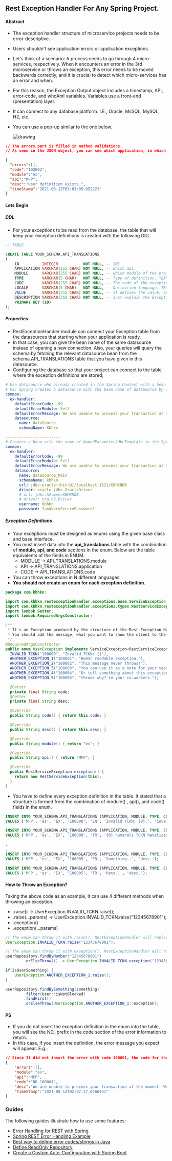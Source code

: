 ## Rest Exception Handler For Any Spring Project.

#### Abstract
- The exception handler structure of microservice projects needs to be error-descriptive.
- Users shouldn't see application errors or application exceptions.
- Let's think of a scenario: A process needs to go through 4 micro-services, respectively. When it encounters an error in the 3rd microservice or throws an exception, this error needs to be moved backwards correctly, and it is crucial to detect which micro-services has an error and when.
- For this reason, the Exception Output object includes a timestamp, API, error-code, and whoAmI variables. Variables use a front-end (presentation) layer.
- It can connect to any database platform. I.E., Oracle, MsSQL, MySQL, H2, etc.
- You can use a pop-up similar to the one below.

  ![drawing](error.png)


```json
// The errors part is filled in method validations.
// As seen in the JSON object, you can see which application, in which module, with which error code, and when the exception occurred.

{
  "errors":[],
  "code":"102002",
  "module":"es",
  "api":"MFP",
  "desc":"User definition exists.",
  "timeStamp":"2021-08-12T03:03:05.952221"
}
```

#### **Lets Begin**


##### **DDL**

- For your exceptions to be read from the database, the table that will keep your exception definitions is created with the following DDL.
```sql
-- TABLE

CREATE TABLE YOUR_SCHEMA.API_TRANSLATIONS
(
    ID          INTEGER           NOT NULL, -- INC
    APPLICATION VARCHAR(255 CHAR) NOT NULL, -- which api.
    MODULE      VARCHAR(255 CHAR) NOT NULL, -- which module of the project. 
    TYPE        VARCHAR(5 CHAR)   NOT NULL, -- Type of definition, "EX" must be entered for Exception. Also, it was added if you use the table to gain i18n for the Front-End sections.
    CODE        VARCHAR(255 CHAR) NOT NULL, -- The code of the exception or Front-End i18n code.
    LOCALE      VARCHAR(5 CHAR)   NOT NULL, -- Definition language. TR; EN, IT vb.
    VALUE       VARCHAR(255 CHAR) NOT NULL, -- It defines the value, and with this value will throw for the exception.
    DESCRIPTION VARCHAR(255 CHAR) NOT NULL, -- Just explain the Exception. You may be throwing the same message for more than one Exception, and you can explain what the difference is. The ExceptionHandler can't throw it to the Front-End.
    PRIMARY KEY (ID)
);
```


##### Properties
- RestExceptionHandler module can connect your Exception table from the datasources that starting when your application is ready.
- In that case, you can give the bean name of the same datasource instead of opening a new connection.
  Also, your queries will query the schema by fetching the relevant datasource bean from the schema.API_TRANSLATIONS table that you have given in this datasource. 
- Configuring the database so that your project can connect to the table where the exception definitions are stored;
```yaml
# Use datasource who already created in the Spring Context with a bean name of dataSource.
# PS: Spring creates a datasource with the bean name of dataSource by default.
common:
  ex-handler:
    defaultErrorCode: -99
    defaultErrorModule: Self
    defaultErrorMessage: We are unable to process your transaction at the moment. Would you please try again later?
    datasource:
      name: dataSource
      schemaName: Kbhkn

------------------------
# Creates a bean with the name of NamedParameterJdbcTemplate in the Spring Context.
common:
  ex-handler:
    defaultErrorCode: -99
    defaultErrorModule: Self
    defaultErrorMessage: We are unable to process your transaction at the moment. Would you please try again later?
    datasource:
      name: datasource_Main
      schemaName: kbhkn
      url: jdbc:oracle:thin:@//localhost:1521/KBHKNDB
      driver: oracle.jdbc.OracleDriver
      # url: jdbc:h2:mem:KBHKNDB
      # driver: org.h2.Driver
      username: Kbhkn
      password: IamAVerySecurePassword!
```
##### Exception Definitions
- Your exceptions must be designed as enums using the given base class and base interface.
- You must insert data into the **api_translations** table with the combination of **module, api, and code** sections in the enum. Below are the table equivalents of the fields in ENUM.
  - MODULE → API_TRANSLATIONS.module
  - API → API_TRANSLATIONS.application
  - CODE → API_TRANSLATIONS.code
- You can throw exceptions in N different languages.
- **You should not create an enum for each exception definition.**
```java
package com.kbhkn;

import com.kbhkn.restexceptionhandler.exceptions.base.ServiceException;
import com.kbhkn.restexceptionhandler.exceptions.types.RestServiceException;
import lombok.Getter;
import lombok.RequiredArgsConstructor;

/**
 * It's an Exception produced by the structure of the Rest Exception Handler.
 * You should add the message, what you want to show the client to the database.
 */
@RequiredArgsConstructor
public enum UserException implements ServiceException<RestServiceException> {
  INVALID_TCKN("100000", "Invalid TCKN: {}"),
  ANOTHER_EXCEPTION_1("100001", "Human readable exception."),
  ANOTHER_EXCEPTION_2("100002", "This message never throws!"),
  ANOTHER_EXCEPTION_3("100003", "You can use it as a note for your team."),
  ANOTHER_EXCEPTION_4("100004", "Or tell something about this exception"),
  ANOTHER_EXCEPTION_5("100005", "throws why? to your co-workers.");

  @Getter
  private final String code;
  @Getter
  private final String desc;

  @Override
  public String code() { return this.code; }

  @Override
  public String desc() { return this.desc; }

  @Override
  public String module() { return "es"; }

  @Override
  public String api() { return "MFP"; }

  @Override
  public RestServiceException exception() {
    return new RestServiceException(this);
  }
}
```
- You have to define every exception definition in the table. It stated that a structure is formed from the combination of module() , api(), and code() fields in the enum.
```sql
INSERT INTO YOUR_SCHEMA.API_TRANSLATIONS (APPLICATION, MODULE, TYPE, CODE, LOCALE, VALUE, DESCRIPTION)
VALUES ('MFP', 'es', 'EX', '100000', 'EN', 'Invalid TCKN: {0}.', 'invalid tckn.');

INSERT INTO YOUR_SCHEMA.API_TRANSLATIONS (APPLICATION, MODULE, TYPE, CODE, LOCALE, VALUE, DESCRIPTION)
VALUES ('MFP', 'es', 'EX', '100000', 'TR', '{0} numaralı TCKN hatalıdır!', 'invalid tckn.');

.
.
INSERT INTO YOUR_SCHEMA.API_TRANSLATIONS (APPLICATION, MODULE, TYPE, CODE, LOCALE, VALUE, DESCRIPTION)
VALUES ('MFP', 'es', 'EX', '100005', 'EN', 'Something..', 'desc.');

INSERT INTO YOUR_SCHEMA.API_TRANSLATIONS (APPLICATION, MODULE, TYPE, CODE, LOCALE, VALUE, DESCRIPTION)
VALUES ('MFP', 'es', 'EX', '100005', 'TR', 'Hata..', 'desc.');
```

#### How to Throw an Exception?

Taking the above code as an example, it can use 4 different methods when throwing an exception.
- .raise() → UserException.INVALID_TCKN.raise();
- .raise(...params) → UserException.INVALID_TCKN.raise("12345678901");
- .exception()
- .exception(...params)

```java
// The enum can throw it with raise(). RestExceptionHandler will replace the part given as a parameter with {0},...{N} in the exception registered in the DB.
UserException.INVALID_TCKN.raise("12345678901");

// The enum can throw it with exception(). RestExceptionHandler will replace the part given as a parameter with {0},...{N} in the exception registered in the DB.
userRepository.findByNumber("12345678901")
        .orElseThrow(() -> UserException.INVALID_TCKN.exception("12345678901"));

if(isUserSomething) {
	UserException.ANOTHER_EXCEPTION_1.raise();
}

userRepository.findBySomething(something)
        .filter(User::isNotBlocked)
        .findFirst()
        .orElseThrow(UserException.ANOTHER_EXCEPTION_1::exception);
```


#### PS
- If you do not insert the exception definition in the enum into the table, you will see the ND_ prefix in the code section of the error information to return. 
- In this case, if you insert the definition, the error message you expect will appear. E.g.;

````json
// Since It did not insert the error with code 100001, the code for the defaultErrorCode value was searched in the table and returned as an error message.
{ 
	"errors":[],
	"module":"es",
	"api":"MFP",
	"code":"ND_100001",
	"desc":"We are unable to process your transaction at the moment. Would you please try again later?",
	"timeStamp":"2021-08-12T02:07:17.0466451"
}
````

### Guides
The following guides illustrate how to use some features:

* [Error Handling for REST with Spring](https://www.baeldung.com/exception-handling-for-rest-with-spring)
* [Spring REST Error Handling Example](https://www.mkyong.com/spring-boot/spring-rest-error-handling-example/)
* [Best way to define error codes/strings in Java](https://stackoverflow.com/questions/446663/best-way-to-define-error-codes-strings-in-java)
* [Define ReadOnly Repository](https://javabeat.net/spring-data-repository-read-only-write-only/)
* [Create a Custom Auto-Configuration with Spring Boot](https://www.baeldung.com/spring-boot-custom-auto-configuration)
